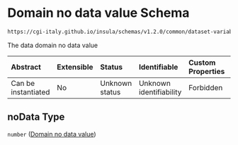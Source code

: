 # Domain no data value Schema

```txt
https://cgi-italy.github.io/insula/schemas/v1.2.0/common/dataset-variable-domain.schema.json#/$defs/categoricalDomain/properties/noData
```

The data domain no data value

| Abstract            | Extensible | Status         | Identifiable            | Custom Properties | Additional Properties | Access Restrictions | Defined In                                                                                                         |
| :------------------ | :--------- | :------------- | :---------------------- | :---------------- | :-------------------- | :------------------ | :----------------------------------------------------------------------------------------------------------------- |
| Can be instantiated | No         | Unknown status | Unknown identifiability | Forbidden         | Allowed               | none                | [dataset-variable-domain.schema.json\*](schemas/common/dataset-variable-domain.schema.json) |

## noData Type

`number` ([Domain no data value](dataset-variable-domain-defs-categorical-domain-properties-domain-no-data-value.md))
